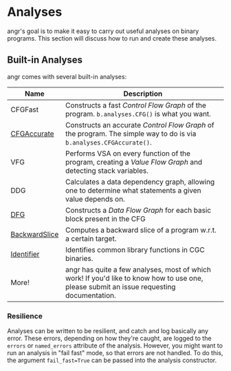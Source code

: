 # Analyses

angr's goal is to make it easy to carry out useful analyses on binary programs.
This section will discuss how to run and create these analyses.

## Built-in Analyses

angr comes with several built-in analyses:

| Name                                        | Description                                                                                                                               |
| --------                                    | -------------                                                                                                                             |
| CFGFast                                     | Constructs a fast *Control Flow Graph* of the program. `b.analyses.CFG()` is what you want.                                               |
| [CFGAccurate](analyses/cfg_accurate.md)     | Constructs an accurate *Control Flow Graph* of the program. The simple way to do is via `b.analyses.CFGAccurate()`.                       |
| VFG                                         | Performs VSA on every function of the program, creating a *Value Flow Graph* and detecting stack variables.                               |
| DDG                                         | Calculates a data dependency graph, allowing one to determine what statements a given value depends on.                                   |
| [DFG](analyses/dfg.md)                      | Constructs a *Data Flow Graph* for each basic block present in the CFG                                                                    |
| [BackwardSlice](analyses/backward_slice.md) | Computes a backward slice of a program w.r.t. a certain target.                                                                           |
| [Identifier](analyses/identifier.md)        | Identifies common library functions in CGC binaries. |
| More!                                       | angr has quite a few analyses, most of which work! If you'd like to know how to use one, please submit an issue requesting documentation. |

### Resilience

Analyses can be written to be resilient, and catch and log basically any error.
These errors, depending on how they're caught, are logged to the `errors` or `named_errors` attribute of the analysis.
However, you might want to run an analysis in "fail fast" mode, so that errors are not handled.
To do this, the argument `fail_fast=True` can be passed into the analysis constructor.
